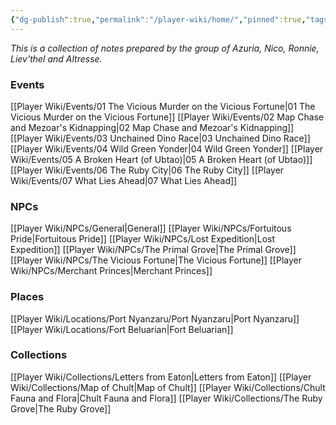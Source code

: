 ```yaml
---
{"dg-publish":true,"permalink":"/player-wiki/home/","pinned":true,"tags":["gardenEntry"],"noteIcon":""}
---
```


*This is a collection of notes prepared by the group of Azuria, Nico, Ronnie, Liev'thel and Altresse.*

### Events
[[Player Wiki/Events/01 The Vicious Murder on the Vicious Fortune\|01 The Vicious Murder on the Vicious Fortune]]
[[Player Wiki/Events/02 Map Chase and Mezoar's Kidnapping\|02 Map Chase and Mezoar's Kidnapping]]
[[Player Wiki/Events/03 Unchained Dino Race\|03 Unchained Dino Race]]
[[Player Wiki/Events/04 Wild Green Yonder\|04 Wild Green Yonder]]
[[Player Wiki/Events/05 A Broken Heart (of Ubtao)\|05 A Broken Heart (of Ubtao)]]
[[Player Wiki/Events/06 The Ruby City\|06 The Ruby City]]
[[Player Wiki/Events/07 What Lies Ahead\|07 What Lies Ahead]]

### NPCs
[[Player Wiki/NPCs/General\|General]]
[[Player Wiki/NPCs/Fortuitous Pride\|Fortuitous Pride]]
[[Player Wiki/NPCs/Lost Expedition\|Lost Expedition]]
[[Player Wiki/NPCs/The Primal Grove\|The Primal Grove]]
[[Player Wiki/NPCs/The Vicious Fortune\|The Vicious Fortune]]
[[Player Wiki/NPCs/Merchant Princes\|Merchant Princes]]

### Places
[[Player Wiki/Locations/Port Nyanzaru/Port Nyanzaru\|Port Nyanzaru]]
[[Player Wiki/Locations/Fort Beluarian\|Fort Beluarian]]

### Collections
[[Player Wiki/Collections/Letters from Eaton\|Letters from Eaton]]
[[Player Wiki/Collections/Map of Chult\|Map of Chult]]
[[Player Wiki/Collections/Chult Fauna and Flora\|Chult Fauna and Flora]]
[[Player Wiki/Collections/The Ruby Grove\|The Ruby Grove]]


